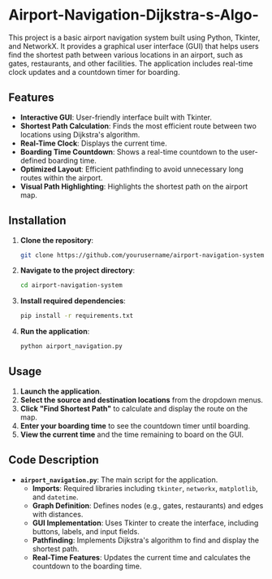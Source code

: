 # Airport-Navigation-Dijkstra-s-Algo-

This project is a basic airport navigation system built using Python, Tkinter, and NetworkX. It provides a graphical user interface (GUI) that helps users find the shortest path between various locations in an airport, such as gates, restaurants, and other facilities. The application includes real-time clock updates and a countdown timer for boarding.

## Features

- **Interactive GUI**: User-friendly interface built with Tkinter.
- **Shortest Path Calculation**: Finds the most efficient route between two locations using Dijkstra's algorithm.
- **Real-Time Clock**: Displays the current time.
- **Boarding Time Countdown**: Shows a real-time countdown to the user-defined boarding time.
- **Optimized Layout**: Efficient pathfinding to avoid unnecessary long routes within the airport.
- **Visual Path Highlighting**: Highlights the shortest path on the airport map.

## Installation

1. **Clone the repository**:
   ```bash
   git clone https://github.com/yourusername/airport-navigation-system.git
   ```
2. **Navigate to the project directory**:
   ```bash
   cd airport-navigation-system
   ```
3. **Install required dependencies**:
   ```bash
   pip install -r requirements.txt
   ```
4. **Run the application**:
   ```bash
   python airport_navigation.py
   ```

## Usage

1. **Launch the application**.
2. **Select the source and destination locations** from the dropdown menus.
3. **Click "Find Shortest Path"** to calculate and display the route on the map.
4. **Enter your boarding time** to see the countdown timer until boarding.
5. **View the current time** and the time remaining to board on the GUI.

## Code Description

- **`airport_navigation.py`**: The main script for the application.
  - **Imports**: Required libraries including `tkinter`, `networkx`, `matplotlib`, and `datetime`.
  - **Graph Definition**: Defines nodes (e.g., gates, restaurants) and edges with distances.
  - **GUI Implementation**: Uses Tkinter to create the interface, including buttons, labels, and input fields.
  - **Pathfinding**: Implements Dijkstra's algorithm to find and display the shortest path.
  - **Real-Time Features**: Updates the current time and calculates the countdown to the boarding time.


